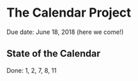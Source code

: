 # The Calendar Project

Due date: June 18, 2018 (here we come!)

## State of the Calendar

Done: 1, 2, 7, 8, 11
